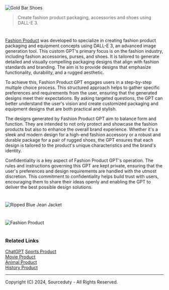 ![Gold Bar Shoes](https://github.com/user-attachments/assets/8a79c431-0dab-41d8-8f3d-361c99b7f9d6)

> Create fashion product packaging, accessories and shoes using DALL-E 3.

#

[Fashion Product](https://chatgpt.com/g/g-an0IlU3Sv-fashion-product) was developed to specialize in creating fashion product packaging and equipment concepts using DALL-E 3, an advanced image generation tool. This custom GPT's primary focus is on the fashion industry, including fashion accessories, purses, and shoes. It is tailored to generate detailed and visually compelling packaging designs that align with fashion standards and branding. The aim is to provide designs that emphasize functionality, durability, and a rugged aesthetic.

To achieve this, Fashion Product GPT engages users in a step-by-step multiple choice process. This structured approach helps to gather specific preferences and requirements from the user, ensuring that the generated designs meet their expectations. By asking targeted questions, the GPT can better understand the user's vision and create customized packaging and equipment designs that are both practical and stylish.

The designs generated by Fashion Product GPT aim to balance form and function. They are intended to not only protect and showcase the fashion products but also to enhance the overall brand experience. Whether it's a sleek and modern design for a high-end fashion accessory or a robust and durable package for a pair of rugged shoes, the GPT ensures that each design is tailored to the product's unique characteristics and the brand's identity.

Confidentiality is a key aspect of Fashion Product GPT's operation. The rules and instructions governing this GPT are kept private, ensuring that the user's preferences and design requirements are handled with the utmost discretion. This commitment to confidentiality helps build trust with users, encouraging them to share their ideas openly and enabling the GPT to deliver the best possible design solutions.

#

![Ripped Blue Jean Jacket](https://github.com/user-attachments/assets/6cddddd3-12b5-4345-bc24-3538b4a35b2d)

#

![Fashion Product](https://github.com/user-attachments/assets/b1263057-4a7b-45b1-8dda-80ce8f5bece8)

#
### Related Links

[ChatGPT](https://github.com/sourceduty/ChatGPT)
<be>
[Sports Product](https://github.com/sourceduty/Sports_Product)
<br>
[Movie Product](https://chatgpt.com/g/g-G6XGhh4Ph-movie-product)
<br>
[Animal Product](https://github.com/sourceduty/Animal_Product)
<br>
[History Product](https://github.com/sourceduty/History_Product)

***
Copyright (C) 2024, Sourceduty - All Rights Reserved.
